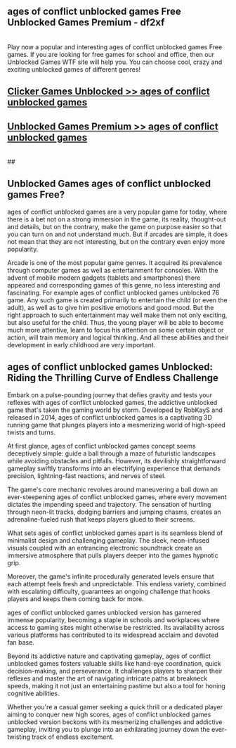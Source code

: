 ## ages of conflict unblocked games Free Unblocked Games Premium - df2xf <br>
<br>
Play now a popular and interesting ages of conflict unblocked games Free games. If you are looking for free games for school and office, then our Unblocked Games WTF site will help you. You can choose cool, crazy and exciting unblocked games of different genres!


##  [Clicker Games Unblocked >> ages of conflict unblocked games](http://freeplayer.one?title=ages_of_conflict_unblocked_games&ref=04)

##  [Unblocked Games Premium >> ages of conflict unblocked games](http://freeplayer.one?title=ages_of_conflict_unblocked_games&ref=04)
  <br>
  ##



## Unblocked Games ages of conflict unblocked games Free?

ages of conflict unblocked games are a very popular game for today, where there is a bet not on a strong immersion in the game, its reality, thought-out and details, but on the contrary, make the game on purpose easier so that you can turn on and not understand much. But if arcades are simple, it does not mean that they are not interesting, but on the contrary even enjoy more popularity.

Arcade is one of the most popular game genres. It acquired its prevalence through computer games as well as entertainment for consoles. With the advent of mobile modern gadgets (tablets and smartphones) there appeared and corresponding games of this genre, no less interesting and fascinating. For example ages of conflict unblocked games unblocked 76 game. Any such game is created primarily to entertain the child (or even the adult), as well as to give him positive emotions and good mood. But the right approach to such entertainment may well make them not only exciting, but also useful for the child. Thus, the young player will be able to become much more attentive, learn to focus his attention on some certain object or action, will train memory and logical thinking. And all these abilities and their development in early childhood are very important.

##  ages of conflict unblocked games Unblocked: Riding the Thrilling Curve of Endless Challenge

Embark on a pulse-pounding journey that defies gravity and tests your reflexes with ages of conflict unblocked games, the addictive unblocked game that's taken the gaming world by storm. Developed by RobKayS and released in 2014, ages of conflict unblocked games is a captivating 3D running game that plunges players into a mesmerizing world of high-speed twists and turns.

At first glance, ages of conflict unblocked games concept seems deceptively simple: guide a ball through a maze of futuristic landscapes while avoiding obstacles and pitfalls. However, its devilishly straightforward gameplay swiftly transforms into an electrifying experience that demands precision, lightning-fast reactions, and nerves of steel.

The game's core mechanic revolves around maneuvering a ball down an ever-steepening ages of conflict unblocked games, where every movement dictates the impending speed and trajectory. The sensation of hurtling through neon-lit tracks, dodging barriers and jumping chasms, creates an adrenaline-fueled rush that keeps players glued to their screens.

What sets ages of conflict unblocked games apart is its seamless blend of minimalist design and challenging gameplay. The sleek, neon-infused visuals coupled with an entrancing electronic soundtrack create an immersive atmosphere that pulls players deeper into the games hypnotic grip.

Moreover, the game's infinite procedurally generated levels ensure that each attempt feels fresh and unpredictable. This endless variety, combined with escalating difficulty, guarantees an ongoing challenge that hooks players and keeps them coming back for more.

ages of conflict unblocked games unblocked version has garnered immense popularity, becoming a staple in schools and workplaces where access to gaming sites might otherwise be restricted. Its availability across various platforms has contributed to its widespread acclaim and devoted fan base.

Beyond its addictive nature and captivating gameplay, ages of conflict unblocked games fosters valuable skills like hand-eye coordination, quick decision-making, and perseverance. It challenges players to sharpen their reflexes and master the art of navigating intricate paths at breakneck speeds, making it not just an entertaining pastime but also a tool for honing cognitive abilities.

Whether you're a casual gamer seeking a quick thrill or a dedicated player aiming to conquer new high scores, ages of conflict unblocked games unblocked version beckons with its mesmerizing challenges and addictive gameplay, inviting you to plunge into an exhilarating journey down the ever-twisting track of endless excitement.